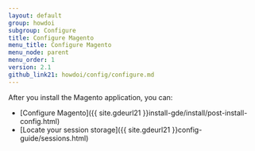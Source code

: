 ```yaml
---
layout: default
group: howdoi
subgroup: Configure
title: Configure Magento
menu_title: Configure Magento
menu_node: parent
menu_order: 1
version: 2.1
github_link21: howdoi/config/configure.md
---
```


After you install the Magento application, you can:

*	[Configure Magento]({{ site.gdeurl21 }}install-gde/install/post-install-config.html)
*	[Locate your session storage]({{ site.gdeurl21 }}config-guide/sessions.html)
